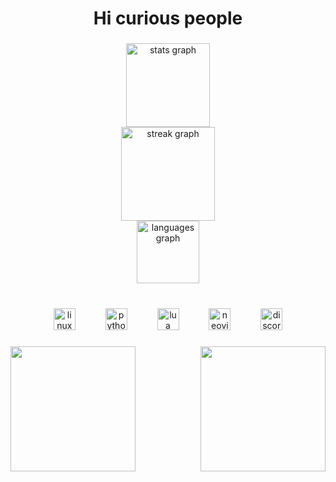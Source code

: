 <h1 align="center">Hi curious people</h1>

###

<div align="center">
  <img src="https://github-readme-stats.vercel.app/api?username=activeagle&hide_title=true&hide_rank=false&show_icons=true&include_all_commits=true&count_private=true&disable_animations=false&theme=rose_pine&locale=en&hide_border=true" height="134" alt="stats graph" /> <br>
  <img src="https://streak-stats.demolab.com?user=activeagle&locale=en&mode=daily&theme=rose_pine&hide_border=true&border_radius=10&date_format=M j[, Y]" height="150" alt="streak graph" /> <br>
  <img src="https://github-readme-stats.vercel.app/api/top-langs?username=activeagle&locale=en&hide_title=true&layout=compact&card_width=320&langs_count=2&theme=rose_pine&hide_border=true" height="100" alt="languages graph"  />
</div>

###

<br clear="both">

<div align="center">
  <img src="https://cdn.jsdelivr.net/gh/devicons/devicon/icons/linux/linux-original.svg" height="35" alt="linux logo"  />
  <img width="40" />
  <img src="https://cdn.jsdelivr.net/gh/devicons/devicon/icons/python/python-original.svg" height="35" alt="python logo"  />
  <img width="40" />
  <img src="https://cdn.jsdelivr.net/gh/devicons/devicon/icons/lua/lua-original.svg" height="35" alt="lua logo"  />
  <img width="40" />
  <img src="https://skillicons.dev/icons?i=neovim" height="35" alt="neovim logo"  />
  <img width="40" />
  <img src="https://cdn.simpleicons.org/discord/5865F2" height="35" alt="discord logo"  />
</div>

###

<img align="right" height="200" src="https://i.imgflip.com/1oppua.gif"  />

###

<img align="left" height="200" src="https://i.imgflip.com/1oppua.gif"  />


